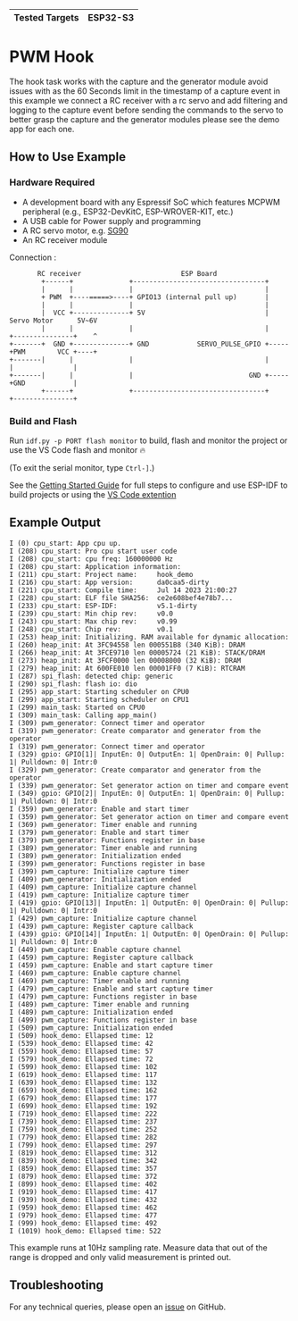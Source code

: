 | Tested Targets | ESP32-S3 |
| -------------- | -------- |

# PWM Hook


The hook task works with the capture and the generator module avoid issues with as the 60 Seconds limit in the timestamp of a capture event in this example we connect a RC receiver with a rc servo and add filtering and logging to the capture event before sending the commands to the servo to better grasp the capture and the generator modules please see the demo app for each one.



## How to Use Example

### Hardware Required

* A development board with any Espressif SoC which features MCPWM peripheral (e.g., ESP32-DevKitC, ESP-WROVER-KIT, etc.)
* A USB cable for Power supply and programming
* A RC servo motor, e.g. [SG90](http://www.ee.ic.ac.uk/pcheung/teaching/DE1_EE/stores/sg90_datasheet.pdf)
* An RC receiver module

Connection :

```
       RC receiver                         ESP Board      
        +------+              +---------------------------------+
        |      |              |                                 |
        + PWM  +----=====>----+ GPIO13 (internal pull up)       |
        |      |              |                                 |
        |  VCC +--------------+ 5V                              |       Servo Motor      5V~6V
        |      |              |                                 |     +---------------+    ^
+-------+  GND +--------------+ GND            SERVO_PULSE_GPIO +-----+PWM        VCC +----+
+-------|      |              |                                 |     |               |
+-------|      |              |                             GND +-----+GND            |
        +------+              +---------------------------------+     +---------------+
```
### Build and Flash

Run `idf.py -p PORT flash monitor` to build, flash and monitor the project or use the VS Code flash and monitor 🔥

(To exit the serial monitor, type ``Ctrl-]``.)

See the [Getting Started Guide](https://docs.espressif.com/projects/esp-idf/en/latest/get-started/index.html) for full steps to configure and use ESP-IDF to build projects or using the [VS Code extention](https://github.com/espressif/vscode-esp-idf-extension/blob/master/docs/tutorial/basic_use.md)

## Example Output

```
I (0) cpu_start: App cpu up.
I (208) cpu_start: Pro cpu start user code
I (208) cpu_start: cpu freq: 160000000 Hz
I (208) cpu_start: Application information:
I (211) cpu_start: Project name:     hook_demo
I (216) cpu_start: App version:      da0caa5-dirty
I (221) cpu_start: Compile time:     Jul 14 2023 21:00:27
I (228) cpu_start: ELF file SHA256:  ce2e608bef4e78b7...
I (233) cpu_start: ESP-IDF:          v5.1-dirty
I (239) cpu_start: Min chip rev:     v0.0
I (243) cpu_start: Max chip rev:     v0.99 
I (248) cpu_start: Chip rev:         v0.1
I (253) heap_init: Initializing. RAM available for dynamic allocation:
I (260) heap_init: At 3FC94558 len 000551B8 (340 KiB): DRAM
I (266) heap_init: At 3FCE9710 len 00005724 (21 KiB): STACK/DRAM
I (273) heap_init: At 3FCF0000 len 00008000 (32 KiB): DRAM
I (279) heap_init: At 600FE010 len 00001FF0 (7 KiB): RTCRAM
I (287) spi_flash: detected chip: generic
I (290) spi_flash: flash io: dio
I (295) app_start: Starting scheduler on CPU0
I (299) app_start: Starting scheduler on CPU1
I (299) main_task: Started on CPU0
I (309) main_task: Calling app_main()
I (309) pwm_generator: Connect timer and operator
I (319) pwm_generator: Create comparator and generator from the operator
I (319) pwm_generator: Connect timer and operator
I (329) gpio: GPIO[1]| InputEn: 0| OutputEn: 1| OpenDrain: 0| Pullup: 1| Pulldown: 0| Intr:0 
I (329) pwm_generator: Create comparator and generator from the operator
I (339) pwm_generator: Set generator action on timer and compare event
I (349) gpio: GPIO[2]| InputEn: 0| OutputEn: 1| OpenDrain: 0| Pullup: 1| Pulldown: 0| Intr:0 
I (359) pwm_generator: Enable and start timer
I (359) pwm_generator: Set generator action on timer and compare event
I (369) pwm_generator: Timer enable and running
I (379) pwm_generator: Enable and start timer
I (379) pwm_generator: Functions register in base
I (389) pwm_generator: Timer enable and running
I (389) pwm_generator: Initialization ended
I (399) pwm_generator: Functions register in base
I (399) pwm_capture: Initialize capture timer
I (409) pwm_generator: Initialization ended
I (409) pwm_capture: Initialize capture channel
I (419) pwm_capture: Initialize capture timer
I (419) gpio: GPIO[13]| InputEn: 1| OutputEn: 0| OpenDrain: 0| Pullup: 1| Pulldown: 0| Intr:0 
I (429) pwm_capture: Initialize capture channel
I (439) pwm_capture: Register capture callback
I (439) gpio: GPIO[14]| InputEn: 1| OutputEn: 0| OpenDrain: 0| Pullup: 1| Pulldown: 0| Intr:0 
I (449) pwm_capture: Enable capture channel
I (459) pwm_capture: Register capture callback
I (459) pwm_capture: Enable and start capture timer
I (469) pwm_capture: Enable capture channel
I (469) pwm_capture: Timer enable and running
I (479) pwm_capture: Enable and start capture timer
I (479) pwm_capture: Functions register in base
I (489) pwm_capture: Timer enable and running
I (489) pwm_capture: Initialization ended
I (499) pwm_capture: Functions register in base
I (509) pwm_capture: Initialization ended
I (509) hook_demo: Ellapsed time: 12 
I (539) hook_demo: Ellapsed time: 42 
I (559) hook_demo: Ellapsed time: 57 
I (579) hook_demo: Ellapsed time: 72 
I (599) hook_demo: Ellapsed time: 102 
I (619) hook_demo: Ellapsed time: 117 
I (639) hook_demo: Ellapsed time: 132 
I (659) hook_demo: Ellapsed time: 162 
I (679) hook_demo: Ellapsed time: 177 
I (699) hook_demo: Ellapsed time: 192 
I (719) hook_demo: Ellapsed time: 222 
I (739) hook_demo: Ellapsed time: 237 
I (759) hook_demo: Ellapsed time: 252 
I (779) hook_demo: Ellapsed time: 282 
I (799) hook_demo: Ellapsed time: 297 
I (819) hook_demo: Ellapsed time: 312 
I (839) hook_demo: Ellapsed time: 342 
I (859) hook_demo: Ellapsed time: 357 
I (879) hook_demo: Ellapsed time: 372 
I (899) hook_demo: Ellapsed time: 402 
I (919) hook_demo: Ellapsed time: 417 
I (939) hook_demo: Ellapsed time: 432 
I (959) hook_demo: Ellapsed time: 462 
I (979) hook_demo: Ellapsed time: 477 
I (999) hook_demo: Ellapsed time: 492 
I (1019) hook_demo: Ellapsed time: 522 

```

This example runs at 10Hz sampling rate. Measure data that out of the range is dropped and only valid measurement is printed out.

## Troubleshooting

For any technical queries, please open an [issue](https://github.com/smartflocks/ackermann-vehicle-esp/issues) on GitHub.